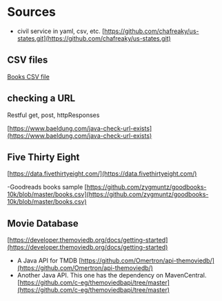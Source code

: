 # Sources

- civil service in yaml, csv, etc.  [https://github.com/chafreaky/us-states.git](https://github.com/chafreaky/us-states.git)

## CSV files

[Books CSV file](https://gist.github.com/jaidevd/23aef12e9bf56c618c41)

## checking a URL 
Restful get, post, httpResponses

[https://www.baeldung.com/java-check-url-exists](https://www.baeldung.com/java-check-url-exists)

## Five Thirty Eight

[https://data.fivethirtyeight.com/](https://data.fivethirtyeight.com/)

-Goodreads books sample [https://github.com/zygmuntz/goodbooks-10k/blob/master/books.csv](https://github.com/zygmuntz/goodbooks-10k/blob/master/books.csv)

## Movie Database

[https://developer.themoviedb.org/docs/getting-started](https://developer.themoviedb.org/docs/getting-started)

- A Java API for TMDB [https://github.com/Omertron/api-themoviedb/](https://github.com/Omertron/api-themoviedb/)
- Another Java API.  This one has the dependency on MavenCentral. [https://github.com/c-eg/themoviedbapi/tree/master](https://github.com/c-eg/themoviedbapi/tree/master)
